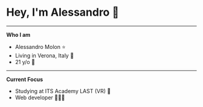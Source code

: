 # Hey, I'm Alessandro 👀
___
**Who I am**
- Alessandro Molon ⭐️
- Living in Verona, Italy 📍
- 21 y/o 🍰
___
**Current Focus**
- Studying at ITS Academy LAST (VR) 🏫
- Web developer 👨🏻‍💻
